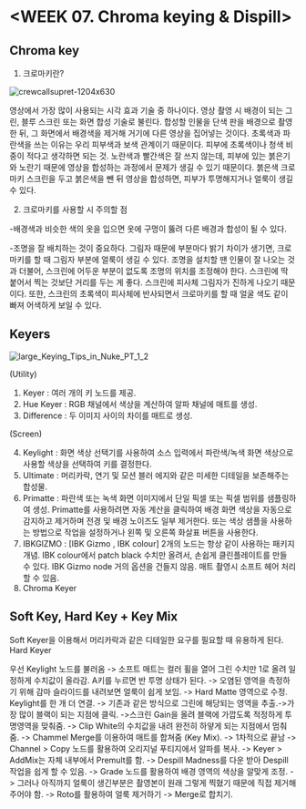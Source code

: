 # <WEEK 07. Chroma keying & Dispill>

## Chroma key

1. 크로마키란?

![crewcallsupret-1204x630](https://user-images.githubusercontent.com/112792903/208255515-b65c6b5b-d0a5-464d-b9f3-ccb566e79611.jpg)

영상에서 가장 많이 사용되는 시각 효과 기술 중 하나이다. 영상 촬영 시 배경이 되는 그린, 블루 스크린 또는 화면 합성 기술로 불린다.
합성할 인물을 단색 판을 배경으로 촬영한 뒤, 그 화면에서 배경색을 제거해 거기에 다른 영상을 집어넣는 것이다.
초록색과 파란색을 쓰는 이유는 우리 피부색과 보색 관계이기 때문이다. 피부에 초록색이나 청색 비중이 적다고 생각하면 되는 것. 
노란색과 빨간색은 잘 쓰지 않는데, 피부에 있는 붉은기와 노란기 때문에 영상을 합성하는 과정에서 문제가 생길 수 있기 때문이다. 
붉은색 크로마키 스크린을 두고 붉은색을 뺀 뒤 영상을 합성하면, 피부가 투명해지거나 얼룩이 생길 수 있다.

2. 크로마키를 사용할 시 주의할 점

-배경색과 비슷한 색의 옷을 입으면 옷에 구멍이 뚫려 다른 배경과 합성이 될 수 있다.

-조명을 잘 배치하는 것이 중요하다. 그림자 때문에 부분마다 밝기 차이가 생기면, 크로마키를 할 때 그림자 부분에 얼룩이 생길 수 있다. 
조명을 설치할 땐 인물이 잘 나오는 것과 더불어, 스크린에 어두운 부분이 없도록 조명의 위치를 조정해야 한다. 
스크린에 딱 붙어서 찍는 것보단 거리를 두는 게 좋다. 스크린에 피사체 그림자가 진하게 나오기 때문이다.
또한, 스크린의 초록색이 피사체에 반사되면서 크로마키를 할 때 얼굴 색도 같이 빠져 어색하게 보일 수 있다.


## Keyers

![large_Keying_Tips_in_Nuke_PT_1_2](https://user-images.githubusercontent.com/112792903/208255557-854b66af-5be2-4603-bb32-3161fb458898.jpg)

(Utility)

1. Keyer : 여러 개의 키 노드를 제공. 
2. Hue Keyer : RGB 채널에서 색상을 계산하여 알파 채널에 매트를 생성.
3. Difference : 두 이미지 사이의 차이를 매트로 생성.

(Screen)

4. Keylight : 화면 색상 선택기를 사용하여 소스 입력에서 파란색/녹색 화면 색상으로 사용할 색상을 선택하여 키를 결정한다.              
5. Ultimate : 머리카락, 연기 및 모션 블러 에지와 같은 미세한 디테일을 보존해주는 합성물.
6. Primatte : 파란색 또는 녹색 화면 이미지에서 단일 픽셀 또는 픽셀 범위를 샘플링하여 생성.
              Primatte를 사용하려면 자동 계산을 클릭하여 배경 화면 색상을 자동으로 감지하고 제거하며 전경 및 배경 노이즈도 일부 제거한다. 
              또는 색상 샘플을 사용하는 방법으로 작업을 설정하거나 왼쪽 및 오른쪽 화살표 버튼을 사용한다.
7. IBKGIZMO : [IBK Gizmo , IBK colour] 2개의 노드는 항상 같이 사용하는 패키지 개념. IBK colour에서 patch black 수치만 올려서, 손쉽게 클린플레이트를 만들 수 있다.
              IBK Gizmo node 거의 옵션을 건들지 않음. 매트 촬영시 소프트 헤어 처리할 수 있음.
8. Chroma Keyer

## Soft Key, Hard Key + Key Mix

Soft Keyer을 이용해서 머리카락과 같은 디테일한 요구를 필요할 때 유용하게 된다. 
Hard Keyer

우선 Keylight 노드를 불러옴 -> 소프트 매트는 컬러 휠을 열어 그린 수치만 1로 올려 일정하게 수치값이 올라감. A키를 누르면 반 투명 상태가 된다.
-> 오염된 영역을 측정하기 위해 감마 슬라이드를 내려보면 얼룩이 쉽게 보임. -> Hard Matte 영역으로 수정. Keylight를 한 개 더 연결.
-> 기존과 같은 방식으로 그린에 해당되는 영역을 추출.->가장 많이 블랙이 되는 지점에 클릭. ->스크린 Gain을 올려 블랙에 가깝도록 적정하게 투명영역을 맞춰줌.
-> Clip White의 수치값을 내려 완전히 하얗게 되는 지점에서 멈춰줌. -> Chammel Merge를 이용하여 매트를 합쳐줌 (Key Mix). -> 1차적으로 끝남
-> Channel > Copy 노드를 활용하여 오리지널 푸티지에서 알파를 복사. -> Keyer > AddMix는 자체 내부에서 Premult를 함. -> Despill Madness를 다운 받아
Despill 작업을 쉽게 할 수 있음. -> Grade 노드를 활용하여 배경 영역의 색상을 알맞게 조정. -> 그러나 아직까지 얼룩이 생긴부분은 촬영본이 원래 그렇게 찍혔기
때문에 직접 제거해주어야 함. -> Roto를 활용하여 얼룩 제거하기 -> Merge로 합치기.


